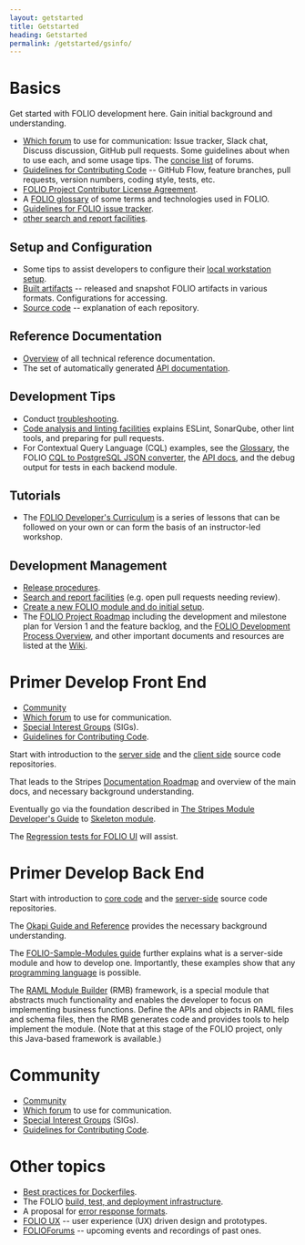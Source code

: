 ```yaml
---
layout: getstarted
title: Getstarted
heading: Getstarted
permalink: /getstarted/gsinfo/
---
```


# Basics

Get started with FOLIO development here.  Gain initial background and understanding.

- [Which forum](/guidelines/communityguidelines) to use for communication:
  Issue tracker, Slack chat, Discuss discussion, GitHub pull requests.
  Some guidelines about when to use each, and some usage tips.
  The [concise list](/guidelines/communityguidelines/#community-tools) of forums.
- [Guidelines for Contributing Code](/guidelines/contrib-code) --
  GitHub Flow, feature branches, pull requests, version numbers, coding style,
  tests, etc.
- [FOLIO Project Contributor License Agreement](/guidelines/cla-process).
- A [FOLIO glossary](/reference/refinfo/#glossary) of some terms and technologies used in FOLIO.
- [Guidelines for FOLIO issue tracker](/guidelines/communityguidelines/#issue-tracker).
- [other search and report facilities](/search-other).

## Setup and Configuration

- Some tips to assist developers to configure their
  [local workstation setup](/tools/setupdevenv).
- [Built artifacts](/download/download-built-artifacts) -- released and snapshot FOLIO artifacts in various formats.
Configurations for accessing.
- [Source code](/source/components) -- explanation of each repository.

## Reference Documentation

- [Overview](/reference/refinfo) of all technical reference documentation.
- <span id="api-reference"/> The set of automatically generated [API documentation](/reference/refinfo/#api-specifications).

## Development Tips

- Conduct [troubleshooting](/tools/setupdevenv/#troubleshooting).
- [Code analysis and linting facilities](/guidelines/codingconventions/#code-analysis-and-linting) explains ESLint, SonarQube, other lint tools, and preparing for pull requests.
- For Contextual Query Language (CQL) examples, see the [Glossary](/reference/refinfo/#folio-technologies-and-concepts), the FOLIO [CQL to PostgreSQL JSON converter](https://github.com/folio-org/cql2pgjson-java), the [API docs](/reference/refinfo/#api-specifications), and the debug output for tests in each backend module.


## Tutorials

- The [FOLIO Developer's Curriculum](/tutorials/foliodeveloperscurr/) is a series
of lessons that can be followed on your own or can form the basis of an
instructor-led workshop.

## Development Management

- [Release procedures](/guides/release-procedures/).
- [Search and report facilities](/search-other) (e.g. open pull requests needing review).
- [Create a new FOLIO module and do initial setup](/source/components/#create-new-repository).
- The [FOLIO Project Roadmap](https://wiki.folio.org/display/PC/FOLIO+Roadmap) including the development and milestone plan for Version 1 and the feature backlog,
and the [FOLIO Development Process Overview](https://wiki.folio.org/display/COMMUNITY/FOLIO+Development+Process+Overview), and other important documents and resources are listed at the [Wiki](https://wiki.folio.org).

# Primer Develop Front End

- [Community](https://www.folio.org/community/)
- [Which forum](/guidelines/communityguidelines/) to use for communication.
- [Special Interest Groups](https://wiki.folio.org/display/PC/Special+Interest+Groups) (SIGs).
- [Guidelines for Contributing Code](/guidelines/contrib-code/).

Start with introduction to the [server side](/source/components/#server-side-1)
and the [client side](/source/components/#client-side-1) source code repositories.

That leads to the Stripes [Documentation Roadmap](https://github.com/folio-org/stripes-core/blob/master/README.md#documentation-roadmap) and overview of the main docs, and necessary background understanding.

Eventually go via the foundation described in
[The Stripes Module Developer's Guide](https://github.com/folio-org/stripes-core/blob/master/doc/dev-guide.md)
to
[Skeleton module](https://github.com/folio-org/stripes-core/blob/master/doc/dev-guide.md#skeleton-module).

The [Regression tests for FOLIO UI](https://github.com/folio-org/ui-testing) will assist.

# Primer Develop Back End

Start with introduction to [core code](/guides/introduction/#core-code)
and the [server-side](/source/components/#server-side-1) source code repositories.

The [Okapi Guide and Reference](https://github.com/folio-org/okapi/blob/master/doc/guide.md) provides the necessary background understanding.

The [FOLIO-Sample-Modules guide](https://github.com/folio-org/folio-sample-modules/blob/master/README.md) further explains what is a server-side module and how to develop one. Importantly, these examples show that any [programming language](/source/components/#any-programming-language) is possible.

The [RAML Module Builder](https://github.com/folio-org/raml-module-builder) (RMB) framework, is a special module that abstracts much functionality and enables the developer to focus on implementing business functions. Define the APIs and objects in RAML files and schema files, then the RMB generates code and provides tools to help implement the module.
(Note that at this stage of the FOLIO project, only this Java-based framework is available.)

# Community

- [Community](/guidelines/communityguidelines/)
- [Which forum](/guidelines/communityguidelines/#community-tools) to use for communication.
- [Special Interest Groups](https://wiki.folio.org/display/PC/Special+Interest+Groups) (SIGs).
- [Guidelines for Contributing Code](/guidelines/communityguidelines).

# Other topics

- [Best practices for Dockerfiles](/guidelines/codingconventions/#best-practices-for-docker-files).
- The FOLIO [build, test, and deployment infrastructure](/guides/system/#automation).
- A proposal for [error response formats](https://github.com/folio-org/okapi/blob/master/doc/error-formats-in-folio.md).
- [FOLIO UX](http://ux.folio.org/) -- user experience (UX) driven design and prototypes.
- [FOLIOForums](https://www.openlibraryenvironment.org/archives/category/olfforum) -- upcoming events and recordings of past ones.